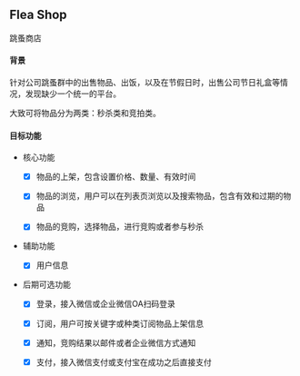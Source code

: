 ## Flea Shop

跳蚤商店

#### 背景

针对公司跳蚤群中的出售物品、出饭，以及在节假日时，出售公司节日礼盒等情况，发现缺少一个统一的平台。

大致可将物品分为两类：秒杀类和竞拍类。

#### 目标功能

 - 核心功能
 
    - [x] 物品的上架，包含设置价格、数量、有效时间
 
    - [x] 物品的浏览，用户可以在列表页浏览以及搜索物品，包含有效和过期的物品
    
    - [x] 物品的竞购，选择物品，进行竞购或者参与秒杀
    
 - 辅助功能
 
    - [x] 用户信息
    
 - 后期可选功能
 
    - [x] 登录，接入微信或企业微信OA扫码登录
 
    - [x] 订阅，用户可按关键字或种类订阅物品上架信息
    
    - [x] 通知，竞购结果以邮件或者企业微信方式通知
    
    - [x] 支付，接入微信支付或支付宝在成功之后直接支付